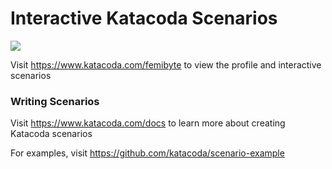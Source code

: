 # Interactive Katacoda Scenarios

[![](http://shields.katacoda.com/katacoda/femibyte/count.svg)](https://www.katacoda.com/femibyte "Get your profile on Katacoda.com")

Visit https://www.katacoda.com/femibyte to view the profile and interactive scenarios

### Writing Scenarios
Visit https://www.katacoda.com/docs to learn more about creating Katacoda scenarios

For examples, visit https://github.com/katacoda/scenario-example
